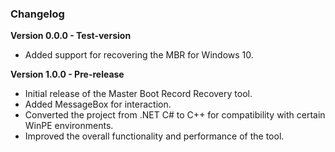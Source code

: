 ### Changelog

**Version 0.0.0 - Test-version**

- Added support for recovering the MBR for Windows 10.

**Version 1.0.0 - Pre-release**

- Initial release of the Master Boot Record Recovery tool.
- Added MessageBox for interaction.
- Converted the project from .NET C# to C++ for compatibility with certain WinPE environments.
- Improved the overall functionality and performance of the tool.
